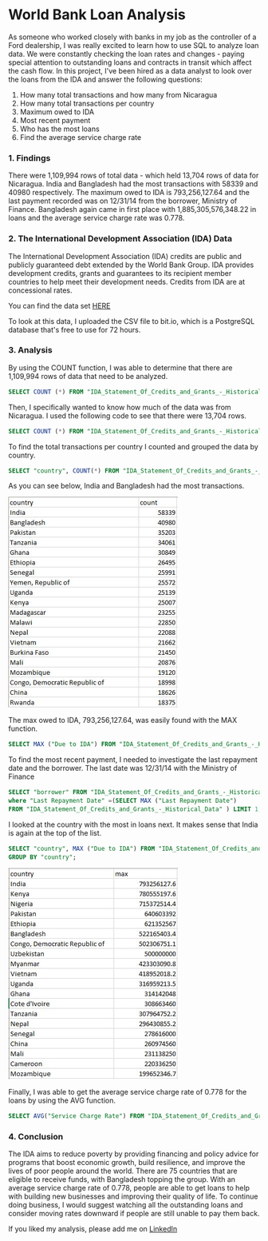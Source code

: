 # World Bank Loan Analysis

As someone who worked closely with banks in my job as the controller of a Ford dealership, I was really excited to learn how to use SQL to analyze loan data. We were constantly checking the loan rates and changes - paying special attention to outstanding loans and contracts in transit which affect the cash flow. In this project, I've been hired as a data analyst to look over the loans from the IDA and answer the following questions:

1. How many total transactions and how many from Nicaragua
2. How many total transactions per country
3. Maximum owed to IDA
4. Most recent payment
5. Who has the most loans
6. Find the average service charge rate

### 1. Findings

There were 1,109,994 rows of total data - which held 13,704 rows of data for Nicaragua. India and Bangladesh had the most transactions with 58339 and 40980 respectively.  The maximum owed to IDA is 793,256,127.64 and the last payment recorded was on 12/31/14 from the borrower, Ministry of Finance. Bangladesh again came in first place with 1,885,305,576,348.22 in loans and the average service charge rate was 0.778.


### 2. The International Development Association (IDA) Data

The International Development Association (IDA) credits are public and publicly guaranteed debt extended by the World Bank Group. IDA provides development credits, grants and guarantees to its recipient member countries to help meet their development needs. Credits from IDA are at concessional rates. 

You can find the data set [HERE](https://finances.worldbank.org/Loans-and-Credits/IDA-Statement-Of-Credits-and-Grants-Historical-Dat/tdwh-3krx)

To look at this data, I uploaded the CSV file to bit.io, which is a PostgreSQL database that's free to use for 72 hours.


### 3. Analysis

By using the COUNT function, I was able to determine that there are 1,109,994 rows of data that need to be analyzed.
```SQL
SELECT COUNT (*) FROM "IDA_Statement_Of_Credits_and_Grants_-_Historical_Data.csv";
```
Then, I specifically wanted to know how much of the data was from Nicaragua. I used the following code to see that there were 13,704 rows. 
```SQL
SELECT COUNT (*) FROM "IDA_Statement_Of_Credits_and_Grants_-_Historical_Data.csv" WHERE country = 'Nicaragua';
```
To find the total transactions per country I counted and grouped the data by country. 
```SQL
SELECT "country", COUNT(*) FROM "IDA_Statement_Of_Credits_and_Grants_-_Historical_Data.csv" GROUP BY "country";
```
As you can see below, India and Bangladesh had the most transactions. 

<img src="images/SQL Bank by country.jpg?raw=true"/>

The max owed to IDA, 793,256,127.64, was easily found with the MAX function.
```SQL
SELECT MAX ("Due to IDA") FROM "IDA_Statement_Of_Credits_and_Grants_-_Historical_Data.csv;
```
To find the most recent payment, I needed to investigate the last repayment date and the borrower. The last date was 12/31/14 with the Ministry of Finance
```SQL
SELECT "borrower" FROM "IDA_Statement_Of_Credits_and_Grants_-_Historical_Data" 
where "Last Repayment Date" =(SELECT MAX ("Last Repayment Date") 
FROM "IDA_Statement_Of_Credits_and_Grants_-_Historical_Data" ) LIMIT 1;
```
I looked at the country with the most in loans next. It makes sense that India is again at the top of the list. 
```SQL
SELECT "country", MAX ("Due to IDA") FROM "IDA_Statement_Of_Credits_and_Grants_-_Historical_Data" 
GROUP BY "country";
```

<img src="images/SQL Bank MAX country.jpg?raw=true"/>

Finally, I was able to get the average service charge rate of 0.778 for the loans by using the AVG function. 
```SQL
SELECT AVG("Service Charge Rate") FROM "IDA_Statement_Of_Credits_and_Grants_-_Historical_Data";
```


### 4. Conclusion

The IDA aims to reduce poverty by providing financing and policy advice for programs that boost economic growth, build resilience, and improve the lives of poor people around the world. There are 75 countries that are eligible to receive funds, with Bangladesh topping the group. With an average service charge rate of 0.778, people are able to get loans to help with building new businesses and improving their quality of life. To continue doing business, I would suggest watching all the outstanding loans and consider moving rates downward if people are still unable to pay them back.  
 

If you liked my analysis, please add me on [LinkedIn](https://www.linkedin.com/in/kim-gasgarth/)

